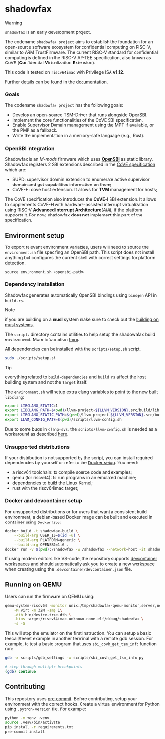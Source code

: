 # shadowfax

> [!WARNING]
> `shadowfax` is an early development project.

The codename `shadowfax project` aims to establish the foundation for an open-source software ecosystem for
confidential computing on RISC-V, similar to ARM TrustFirmware. The current RISC-V standard for confidential
computing is defined in the RISC-V AP-TEE specification, also known as CoVE
(**Co**nfidential **V**irtualization **E**xtension).

This code is tested on `riscv64imac` with Privilege ISA **v1.12**.

Further details can be found in the [documentation](https://granp4sso.github.io/shadowfax/).

### Goals
The codename `shadowfax project` has the following goals:
- Develop an open-source TSM-Driver that runs alongside OpenSBI.
- Implement the core functionalities of the CoVE SBI specification.
- Enable Supervisor Domain management using the MPT if available, or the PMP as a fallback.
- Write the implementation in a memory-safe language (e.g., Rust).

### OpenSBI integration
Shadowfax is an *M-mode* firmware which uses [**OpenSBI**](https://github.com/riscv-software-src/opensbi) as
static library. Shadowfax registers 2 SBI extensions described in the [CoVE specification](https://github.com/riscv-non-isa/riscv-ap-tee)
which are:

- SUPD: supervisor doamin extension to enumerate active supervisor domain and get capabilities information on them;
- CoVE-H: cove host extension. It allows for **TVM** management for hosts;

The CoVE specification also introduces the **CoVE-I** SBI extension. It allows to supplements CoVE-H with hardware-assisted
interrupt virtualization using RISC-V **Advanced Interrupt Architecture**(*AIA*), if the platform supports it.
For now, shadowfax **does not** implement this part of the specification.

## Environment setup

To export relevant environment variables, users will need to source the `environment.sh` file specifing
an OpenSBI path. This script does not install anything but configures the current shell with correct settings for
platform detection.

```
source environment.sh <opensbi-path>
```

### Dependency installation

Shadowfax generates automatically OpenSBI bindings using `bindgen` API in `build.rs`.

> [!NOTE]
> if you are building on a **musl** system make sure to check out the [building on musl systems](#building-on-musl-systems).

The `scripts` directory contains utilities to help setup the shadowafax build environment. More information [here](/scripts/README.md).

All dependencies can be installed with the `scripts/setup.sh` script.

```sh
sudo ./scripts/setup.sh
```

> [!TIP]
> everything related to `build-dependencies` and `build.rs` affect the host building system and not the `ŧarget` itself.

The `environment.sh` will setup extra clang variables to point to the new built `libclang`:
```sh
export LIBCLANG_STATIC=1
export LIBCLANG_PATH=$(pwd)/llvm-project-${LLVM_VERSION}.src/build/lib
export LIBCLANG_STATIC_PATH=$(pwd)/llvm-project-${LLVM_VERSION}.src/build/lib
export LLVM_CONFIG_PATH=$(pwd)/scripts/llvm-config.sh
```

Due to some bugs in [`clang-sys`](https://github.com/KyleMayes/clang-sys?tab=readme-ov-file#environment-variables), the `scripts/llvm-config.sh` is needed as a workaround as described [here](https://github.com/rust-lang/rust-bindgen/issues/2360).

### Unsupported distributions
If your distribution is not supported by the script, you can install required dependencies by yourself or refer to the [Docker setup](#docker-setup). You need:

- a riscv64 toolchain: to compile source code and examples;
- qemu (for riscv64): to run programs in an emulated machine;
- dependencies to build the Linux Kernel;
- rust with the riscv64imac target;

### Docker and devcontainer setup
For unsupported distributions or for users that want a consistent build environment,
a debian-based Docker image can be built and executed in container using `Dockerfile`:
```sh
docker build -t shadowfax-build \
    --build-arg USER_ID=$(id -u) \
    --build-arg PLATFORM=generic \
    --build-arg OPENSBI=1.6 .
docker run -v $(pwd):/shadowfax -w /shadowfax --network=host -it shadowfax-build
```

If using modern editors like VS-code, the repository supports [devcontainer workspaces](https://containers.dev/) and should automatically
ask you to create a new workspace when creating using the `.devcontainer/devcontainer.json` file.

## Running on QEMU
Users can run the firmware on QEMU using:
```sh
qemu-system-riscv64 -monitor unix:/tmp/shadowfax-qemu-monitor,server,nowait -nographic \
    -M virt -m 32M -smp 1\
    -dtb bin/device-tree.dtb \
    -bios target/riscv64imac-unknown-none-elf/debug/shadowfax \
    -s -S
```

This will stop the emulator on the first instruction. You can setup a basic teecall/teeret example
in another terminal with a remote gdb session. For example, to test a basic program that uses `sbi_covh_get_tsm_info`
function run:

```sh
gdb -x scripts/gdb_settings -x scripts/sbi_covh_get_tsm_info.py

# step through multiple breakpoints
(gdb) continue
```

## Contributing
This repository uses [pre-commit](https://pre-commit.com/). Before contributing, setup your environment
with the correct hooks. Create a virtual environment for Python using `.python-version` file.
For example:

```sh
python -m venv .venv
source .venv/bin/activate
pip install -r requirements.txt
pre-commit install
```
